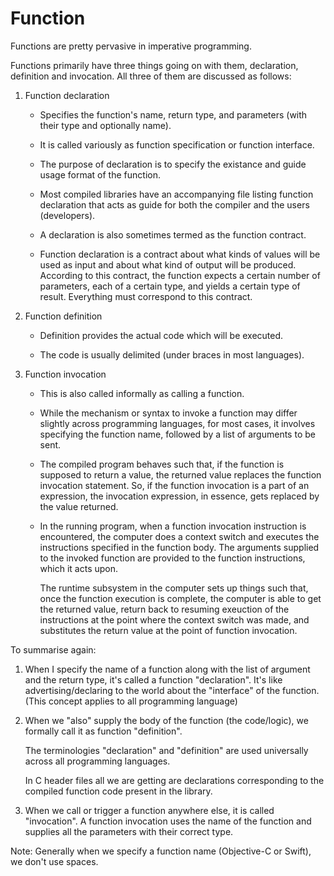 # Function

Functions are pretty pervasive in imperative programming.

Functions primarily have three things going on with them, declaration, definition and invocation. All three of them are discussed as follows:

1.  Function declaration

    -   Specifies the function's name, return type, and parameters (with their type and optionally name).

    -   It is called variously as function specification or function interface.

    -   The purpose of declaration is to specify the existance and guide usage format of the function.

    -   Most compiled libraries have an accompanying file listing function declaration that acts as guide for both the compiler and the users (developers).

    -   A declaration is also sometimes termed as the function contract.

    -   Function declaration is a contract about what kinds of values will be used as input and about what kind of output will be produced. According to this contract, the function expects a certain number of parameters, each of a certain type, and yields a certain type of result. Everything must correspond to this contract.

2.  Function definition

    -   Definition provides the actual code which will be executed.

    -   The code is usually delimited (under braces in most languages).

3.  Function invocation

    -   This is also called informally as calling a function.

    -   While the mechanism or syntax to invoke a function may differ slightly across programming languages, for most cases, it involves specifying the function name, followed by a list of arguments to be sent.

    -   The compiled program behaves such that, if the function is supposed to return a value, the returned value replaces the function invocation statement. So, if the function invocation is a part of an expression, the invocation expression, in essence, gets replaced by the value returned.

    -   In the running program, when a function invocation instruction is encountered, the computer does a context switch and executes the instructions specified in the function body. The arguments supplied to the invoked function are provided to the function instructions, which it acts upon.

        The runtime subsystem in the computer sets up things such that, once the function execution is complete, the computer is able to get the returned value, return back to resuming exeuction of the instructions at the point where the context switch was made, and substitutes the return value at the point of function invocation.

To summarise again:

1.  When I specify the name of a function along with the list of argument and the return type, it's called a function "declaration". It's like advertising/declaring to the world about the "interface" of the function. (This concept applies to all programming language)

2.  When we "also" supply the body of the function (the code/logic), we formally call it as function "definition".

    The terminologies "declaration" and "definition" are used universally across all programming languages.

    In C header files all we are getting are declarations corresponding to the compiled function code present in the library.

3.  When we call or trigger a function anywhere else, it is called "invocation". A function invocation uses the name of the function and supplies all the parameters with their correct type.

Note: Generally when we specify a function name (Objective-C or Swift), we don't use spaces.
